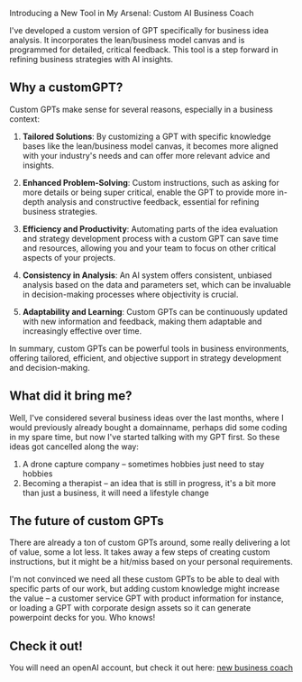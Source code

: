 Introducing a New Tool in My Arsenal: Custom AI Business Coach

I've developed a custom version of GPT specifically for business idea analysis. It incorporates the lean/business model canvas and is programmed for detailed, critical feedback. This tool is a step forward in refining business strategies with AI insights.

## Why a customGPT?

Custom GPTs make sense for several reasons, especially in a business context:

1. **Tailored Solutions**: By customizing a GPT with specific knowledge bases like the lean/business model canvas, it becomes more aligned with your industry's needs and can offer more relevant advice and insights.

2. **Enhanced Problem-Solving**: Custom instructions, such as asking for more details or being super critical, enable the GPT to provide more in-depth analysis and constructive feedback, essential for refining business strategies.

3. **Efficiency and Productivity**: Automating parts of the idea evaluation and strategy development process with a custom GPT can save time and resources, allowing you and your team to focus on other critical aspects of your projects.

4. **Consistency in Analysis**: An AI system offers consistent, unbiased analysis based on the data and parameters set, which can be invaluable in decision-making processes where objectivity is crucial.

5. **Adaptability and Learning**: Custom GPTs can be continuously updated with new information and feedback, making them adaptable and increasingly effective over time.


In summary, custom GPTs can be powerful tools in business environments, offering tailored, efficient, and objective support in strategy development and decision-making.

## What did it bring me?

Well, I've considered several business ideas over the last months, where I would previously already bought a domainname, perhaps did some coding in my spare time, but now I've started talking with my GPT first. So these ideas got cancelled along the way:

1. A drone capture company – sometimes hobbies just need to stay hobbies
2. Becoming a therapist – an idea that is still in progress, it's a bit more than just a business, it will need a lifestyle change

## The future of custom GPTs

There are already a ton of custom GPTs around, some really delivering a lot of value, some a lot less. It takes away a few steps of creating custom instructions, but it might be a hit/miss based on your personal requirements. 

I'm not convinced we need all these custom GPTs to be able to deal with specific parts of our work, but adding custom knowledge might increase the value – a customer service GPT with product information for instance, or loading a GPT with corporate design assets so it can generate powerpoint decks for you. Who knows!
## Check it out!

You will need an openAI account, but check it out here: [new business coach](https://chat.openai.com/g/g-sQwpHE5EG-new-business-coach)